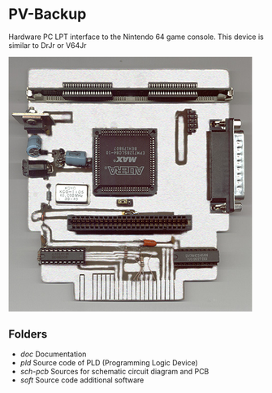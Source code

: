 # PV-Backup

Hardware PC LPT interface to the Nintendo 64 game console. This device is similar to DrJr or V64Jr 

![PV Backup Prototyped PCB](doc/PVBackup_PCB_Photo.jpg)

## Folders

- *doc* Documentation
- *pld* Source code of PLD (Programming Logic Device)
- *sch-pcb* Sources for schematic circuit diagram and PCB
- *soft* Source code additional software
